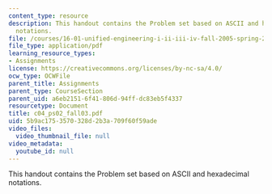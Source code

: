 ```yaml
---
content_type: resource
description: This handout contains the Problem set based on ASCII and hexadecimal
  notations.
file: /courses/16-01-unified-engineering-i-ii-iii-iv-fall-2005-spring-2006/5b9ac1753570328d2b3a709f60f59ade_c04_ps02_fall03.pdf
file_type: application/pdf
learning_resource_types:
- Assignments
license: https://creativecommons.org/licenses/by-nc-sa/4.0/
ocw_type: OCWFile
parent_title: Assignments
parent_type: CourseSection
parent_uid: a6eb2151-6f41-806d-94ff-dc83eb5f4337
resourcetype: Document
title: c04_ps02_fall03.pdf
uid: 5b9ac175-3570-328d-2b3a-709f60f59ade
video_files:
  video_thumbnail_file: null
video_metadata:
  youtube_id: null
---
```

This handout contains the Problem set based on ASCII and hexadecimal notations.